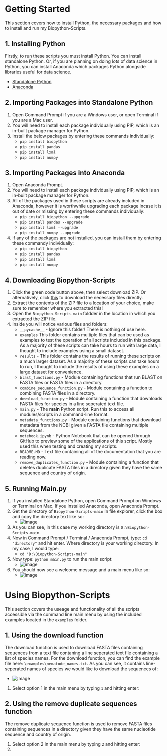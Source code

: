 # Getting Started

This section covers how to install Python, the necessary packages and how to install and run my Biopython-Scripts.

## 1. Installing Python

Firstly, to run these scripts you must install Python. You can install standalone Python. Or, if you are planning on doing lots of data science in Python, you can install Anaconda which packages Python alongside libraries useful for data science.
- [Standalone Python](https://www.python.org/downloads/)
- [Anaconda](https://www.anaconda.com/)

## 2. Importing Packages into Standalone Python

1. Open Command Prompt if you are a Windows user, or open Terminal if you are a Mac user.
2. You will need to install each package individually using PIP, which is an in-built package manager for Python.
3. Install the below packages by entering these commands individually:
   - `pip install biopython`
   - `pip install pandas`
   - `pip install lxml`
   - `pip install numpy`

## 3. Importing Packages into Anaconda

1. Open Anaconda Prompt.
2. You will need to install each package individually using PIP, which is an in-built package manager for Python.
3. All of the packages used in these scripts are already included in Anaconda, however it is worthwhile upgrading each package incase it is out of date or missing by entering these commands individually:
   - `pip install biopython --upgrade`
   - `pip install pandas --upgrade`
   - `pip install lxml --upgrade`
   - `pip install numpy --upgrade`
4. If any of the packages are not installed, you can install them by entering these commandy individually:
   - `pip install biopython`
   - `pip install pandas`
   - `pip install lxml`
   - `pip install numpy`

## 4. Downloading Biopython-Scripts

1. Click the green code button above, then select download ZIP. Or alternatively, click [this](https://github.com/ethanp33/Biopython-Scripts/archive/refs/heads/main.zip) to download the necessary files directly.
2. Extract the contents of the ZIP file to a location of your choice, make sure to remember where you extracted this!
3. Open the `Biopython-Scripts-main` foldder in the location in which you extracted the ZIP file.
4. Inside you will notice various files and folders:
   - `__pycache__` - Ignore this folder! There is nothing of use here.
   - `examples` This folder contains multiple files that can be used as examples to test the operation of all scripts included in this package. As a majority of these scripts can take hours to run with large data, I thought to include examples using a small dataset.
   - `results` - This folder contains the results of running these scripts on a much larger dataset. As a majority of these scripts can take hours to run, I thought to include the results of using these examples on a large dataset for convenience.
   - `blast_functions.py` - Module containing functions that run BLAST on FASTA files or FASTA files in a directory.
   - `combine_sequence_function.py` - Module containing a function to combining FASTA files in a directory.
   - `download_function.py` - Module containing a function that downloads FASTA files for species in a line seperated text file.
   - `main.py` - The **main** Python script. Run this to access all modules/scripts in a command-line format.
   - `metadata_functions.py` - Module containing functions that download metadata from the NCBI given a FASTA file containing multiple sequences.
   - `notebook.ipynb` - Python Notebook that can be opened through GitHub to preview some of the applications of this script. Mostly used this when testing and creating my scripts.
   - `README.MD` - Text file containing all of the documentation that you are reading now.
   - `remove_duplicates_function.py` - Module containing a function that deletes duplicate FASTA files in a directory given they have the same sequence and country of origin.

## 5. Running Main.py
1. If you installed Standalone Python, open Command Prompt on Windows or Terminal on Mac. If you installed Anaconda, open Anaconda Prompt.
2. Get the directory of `Biopython-Scripts-main` In file explorer, click the box and copy the directory text like so: 
   - ![image](https://user-images.githubusercontent.com/62312637/200745802-85d73f6d-bc8f-4dc2-b74c-6f8edff6bcca.png)
3. As you can see, in this case my working directory is `D:\Biopython-Scripts-main`.
4. Now in Command Prompt / Terminal / Anaconda Prompt, type: `cd "directory"` and hit enter. Where directory is your working  directory. In my case, I would type:
   - `cd "D:\Biopython-Scripts-main"`
5. Now type: `python main.py` to run the main script:
   - ![image](https://user-images.githubusercontent.com/62312637/200746815-6b1f9b64-e4dd-47a1-add5-a765f7e15e09.png)
6. You should now see a welcome message and a main menu like so:
   - ![image](https://user-images.githubusercontent.com/62312637/200746939-c5040aec-b1e6-446f-88b6-7e8f9a48d6eb.png)

# Using Biopython-Scripts
This section covers the useage and functionality of all the scripts accessible via the command line main menu by using the included examples located in the `examples` folder.

## 1. Using the download function
The download function is used to download FASTA files containing sequences from a text file contaning a line seperated text file containing a list of species names. For the download function, you can find the example file here: `\examples\nematode_names.txt`. As you can see, it contains line-seperated names of species we would like to download the sequences of:
- ![image](https://user-images.githubusercontent.com/62312637/200751704-a4629d0f-a566-4ba6-bcfa-39969e193079.png)
1. Select option 1 in the main menu by typing `1` and hitting enter:


## 2. Using the remove duplicate sequences function
The remove duplicate sequence function is used to remove FASTA files containing sequences in a directory given they have the same nucleotide sequence and country of origin.
1. Select option 2 in the main menu by typing `2` and hitting enter:
2. 
